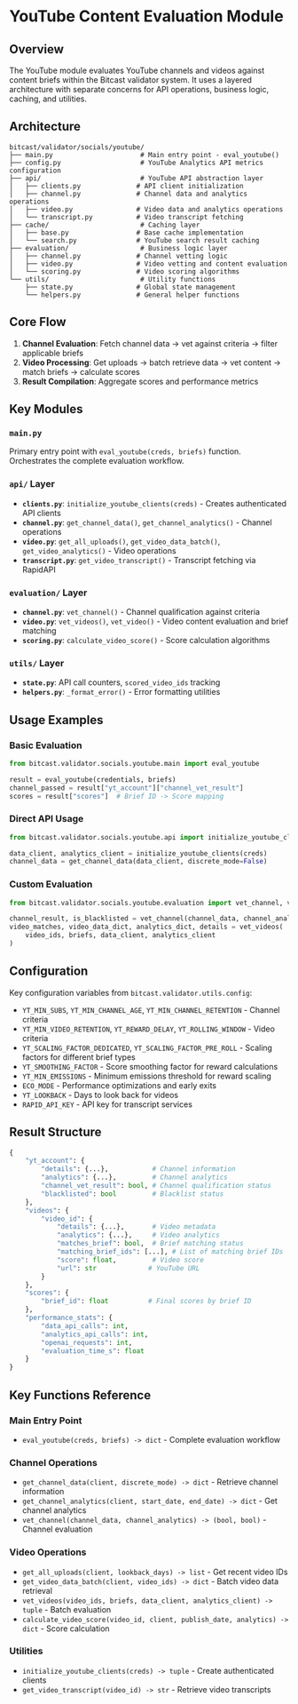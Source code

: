 # YouTube Content Evaluation Module

## Overview

The YouTube module evaluates YouTube channels and videos against content briefs within the Bitcast validator system. It uses a layered architecture with separate concerns for API operations, business logic, caching, and utilities.

## Architecture

```
bitcast/validator/socials/youtube/
├── main.py                      # Main entry point - eval_youtube()
├── config.py                    # YouTube Analytics API metrics configuration
├── api/                         # YouTube API abstraction layer
│   ├── clients.py              # API client initialization
│   ├── channel.py              # Channel data and analytics operations
│   ├── video.py                # Video data and analytics operations
│   └── transcript.py           # Video transcript fetching
├── cache/                       # Caching layer
│   ├── base.py                 # Base cache implementation
│   └── search.py               # YouTube search result caching
├── evaluation/                  # Business logic layer
│   ├── channel.py              # Channel vetting logic
│   ├── video.py                # Video vetting and content evaluation
│   └── scoring.py              # Video scoring algorithms
└── utils/                       # Utility functions
    ├── state.py                # Global state management
    └── helpers.py              # General helper functions
```

## Core Flow

1. **Channel Evaluation**: Fetch channel data → vet against criteria → filter applicable briefs
2. **Video Processing**: Get uploads → batch retrieve data → vet content → match briefs → calculate scores
3. **Result Compilation**: Aggregate scores and performance metrics

## Key Modules

### `main.py`
Primary entry point with `eval_youtube(creds, briefs)` function. Orchestrates the complete evaluation workflow.

### `api/` Layer
- **`clients.py`**: `initialize_youtube_clients(creds)` - Creates authenticated API clients
- **`channel.py`**: `get_channel_data()`, `get_channel_analytics()` - Channel operations
- **`video.py`**: `get_all_uploads()`, `get_video_data_batch()`, `get_video_analytics()` - Video operations
- **`transcript.py`**: `get_video_transcript()` - Transcript fetching via RapidAPI

### `evaluation/` Layer
- **`channel.py`**: `vet_channel()` - Channel qualification against criteria
- **`video.py`**: `vet_videos()`, `vet_video()` - Video content evaluation and brief matching
- **`scoring.py`**: `calculate_video_score()` - Score calculation algorithms

### `utils/` Layer
- **`state.py`**: API call counters, `scored_video_ids` tracking
- **`helpers.py`**: `_format_error()` - Error formatting utilities

## Usage Examples

### Basic Evaluation
```python
from bitcast.validator.socials.youtube.main import eval_youtube

result = eval_youtube(credentials, briefs)
channel_passed = result["yt_account"]["channel_vet_result"]
scores = result["scores"]  # Brief ID -> Score mapping
```

### Direct API Usage
```python
from bitcast.validator.socials.youtube.api import initialize_youtube_clients, get_channel_data

data_client, analytics_client = initialize_youtube_clients(creds)
channel_data = get_channel_data(data_client, discrete_mode=False)
```

### Custom Evaluation
```python
from bitcast.validator.socials.youtube.evaluation import vet_channel, vet_videos

channel_result, is_blacklisted = vet_channel(channel_data, channel_analytics)
video_matches, video_data_dict, analytics_dict, details = vet_videos(
    video_ids, briefs, data_client, analytics_client
)
```

## Configuration

Key configuration variables from `bitcast.validator.utils.config`:

- `YT_MIN_SUBS`, `YT_MIN_CHANNEL_AGE`, `YT_MIN_CHANNEL_RETENTION` - Channel criteria
- `YT_MIN_VIDEO_RETENTION`, `YT_REWARD_DELAY`, `YT_ROLLING_WINDOW` - Video criteria  
- `YT_SCALING_FACTOR_DEDICATED`, `YT_SCALING_FACTOR_PRE_ROLL` - Scaling factors for different brief types
- `YT_SMOOTHING_FACTOR` - Score smoothing factor for reward calculations
- `YT_MIN_EMISSIONS` - Minimum emissions threshold for reward scaling
- `ECO_MODE` - Performance optimizations and early exits
- `YT_LOOKBACK` - Days to look back for videos
- `RAPID_API_KEY` - API key for transcript services

## Result Structure

```python
{
    "yt_account": {
        "details": {...},           # Channel information
        "analytics": {...},         # Channel analytics
        "channel_vet_result": bool, # Channel qualification status
        "blacklisted": bool         # Blacklist status
    },
    "videos": {
        "video_id": {
            "details": {...},       # Video metadata  
            "analytics": {...},     # Video analytics
            "matches_brief": bool,  # Brief matching status
            "matching_brief_ids": [...], # List of matching brief IDs
            "score": float,         # Video score
            "url": str             # YouTube URL
        }
    },
    "scores": {
        "brief_id": float          # Final scores by brief ID
    },
    "performance_stats": {
        "data_api_calls": int,
        "analytics_api_calls": int,
        "openai_requests": int,
        "evaluation_time_s": float
    }
}
```

## Key Functions Reference

### Main Entry Point
- `eval_youtube(creds, briefs) -> dict` - Complete evaluation workflow

### Channel Operations
- `get_channel_data(client, discrete_mode) -> dict` - Retrieve channel information
- `get_channel_analytics(client, start_date, end_date) -> dict` - Get channel analytics
- `vet_channel(channel_data, channel_analytics) -> (bool, bool)` - Channel evaluation

### Video Operations
- `get_all_uploads(client, lookback_days) -> list` - Get recent video IDs
- `get_video_data_batch(client, video_ids) -> dict` - Batch video data retrieval
- `vet_videos(video_ids, briefs, data_client, analytics_client) -> tuple` - Batch evaluation
- `calculate_video_score(video_id, client, publish_date, analytics) -> dict` - Score calculation

### Utilities
- `initialize_youtube_clients(creds) -> tuple` - Create authenticated clients
- `get_video_transcript(video_id) -> str` - Retrieve video transcripts 